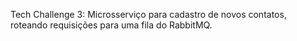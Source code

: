 Tech Challenge 3: Microsserviço para cadastro de novos contatos, roteando requisições para uma fila do RabbitMQ.

